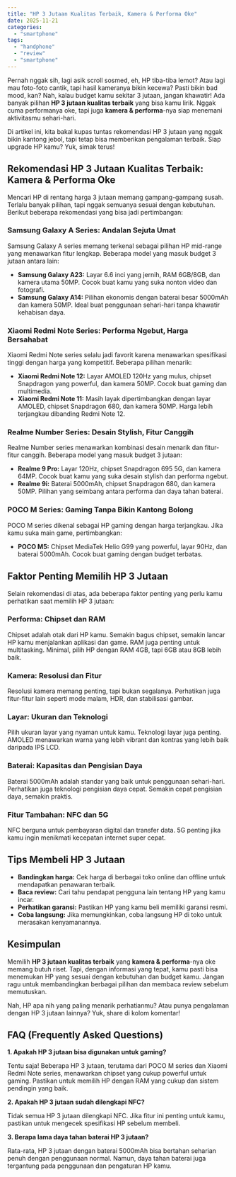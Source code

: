 ```yaml
---
title: "HP 3 Jutaan Kualitas Terbaik, Kamera & Performa Oke"
date: 2025-11-21
categories: 
  - "smartphone"
tags: 
  - "handphone"
  - "review"
  - "smartphone"
---
```


Pernah nggak sih, lagi asik scroll sosmed, eh, HP tiba-tiba lemot? Atau lagi mau foto-foto cantik, tapi hasil kameranya bikin kecewa? Pasti bikin bad mood, kan? Nah, kalau budget kamu sekitar 3 jutaan, jangan khawatir! Ada banyak pilihan **HP 3 jutaan kualitas terbaik** yang bisa kamu lirik. Nggak cuma performanya oke, tapi juga **kamera & performa**\-nya siap menemani aktivitasmu sehari-hari.

Di artikel ini, kita bakal kupas tuntas rekomendasi HP 3 jutaan yang nggak bikin kantong jebol, tapi tetap bisa memberikan pengalaman terbaik. Siap upgrade HP kamu? Yuk, simak terus!

## Rekomendasi HP 3 Jutaan Kualitas Terbaik: Kamera & Performa Oke

Mencari HP di rentang harga 3 jutaan memang gampang-gampang susah. Terlalu banyak pilihan, tapi nggak semuanya sesuai dengan kebutuhan. Berikut beberapa rekomendasi yang bisa jadi pertimbangan:

### Samsung Galaxy A Series: Andalan Sejuta Umat

Samsung Galaxy A series memang terkenal sebagai pilihan HP mid-range yang menawarkan fitur lengkap. Beberapa model yang masuk budget 3 jutaan antara lain:

- **Samsung Galaxy A23:** Layar 6.6 inci yang jernih, RAM 6GB/8GB, dan kamera utama 50MP. Cocok buat kamu yang suka nonton video dan fotografi.
- **Samsung Galaxy A14:** Pilihan ekonomis dengan baterai besar 5000mAh dan kamera 50MP. Ideal buat penggunaan sehari-hari tanpa khawatir kehabisan daya.

### Xiaomi Redmi Note Series: Performa Ngebut, Harga Bersahabat

Xiaomi Redmi Note series selalu jadi favorit karena menawarkan spesifikasi tinggi dengan harga yang kompetitif. Beberapa pilihan menarik:

- **Xiaomi Redmi Note 12:** Layar AMOLED 120Hz yang mulus, chipset Snapdragon yang powerful, dan kamera 50MP. Cocok buat gaming dan multimedia.
- **Xiaomi Redmi Note 11:** Masih layak dipertimbangkan dengan layar AMOLED, chipset Snapdragon 680, dan kamera 50MP. Harga lebih terjangkau dibanding Redmi Note 12.

### Realme Number Series: Desain Stylish, Fitur Canggih

Realme Number series menawarkan kombinasi desain menarik dan fitur-fitur canggih. Beberapa model yang masuk budget 3 jutaan:

- **Realme 9 Pro:** Layar 120Hz, chipset Snapdragon 695 5G, dan kamera 64MP. Cocok buat kamu yang suka desain stylish dan performa ngebut.
- **Realme 9i:** Baterai 5000mAh, chipset Snapdragon 680, dan kamera 50MP. Pilihan yang seimbang antara performa dan daya tahan baterai.

### POCO M Series: Gaming Tanpa Bikin Kantong Bolong

POCO M series dikenal sebagai HP gaming dengan harga terjangkau. Jika kamu suka main game, pertimbangkan:

- **POCO M5:** Chipset MediaTek Helio G99 yang powerful, layar 90Hz, dan baterai 5000mAh. Cocok buat gaming dengan budget terbatas.

## Faktor Penting Memilih HP 3 Jutaan

Selain rekomendasi di atas, ada beberapa faktor penting yang perlu kamu perhatikan saat memilih HP 3 jutaan:

### Performa: Chipset dan RAM

Chipset adalah otak dari HP kamu. Semakin bagus chipset, semakin lancar HP kamu menjalankan aplikasi dan game. RAM juga penting untuk multitasking. Minimal, pilih HP dengan RAM 4GB, tapi 6GB atau 8GB lebih baik.

### Kamera: Resolusi dan Fitur

Resolusi kamera memang penting, tapi bukan segalanya. Perhatikan juga fitur-fitur lain seperti mode malam, HDR, dan stabilisasi gambar.

### Layar: Ukuran dan Teknologi

Pilih ukuran layar yang nyaman untuk kamu. Teknologi layar juga penting. AMOLED menawarkan warna yang lebih vibrant dan kontras yang lebih baik daripada IPS LCD.

### Baterai: Kapasitas dan Pengisian Daya

Baterai 5000mAh adalah standar yang baik untuk penggunaan sehari-hari. Perhatikan juga teknologi pengisian daya cepat. Semakin cepat pengisian daya, semakin praktis.

### Fitur Tambahan: NFC dan 5G

NFC berguna untuk pembayaran digital dan transfer data. 5G penting jika kamu ingin menikmati kecepatan internet super cepat.

## Tips Membeli HP 3 Jutaan

- **Bandingkan harga:** Cek harga di berbagai toko online dan offline untuk mendapatkan penawaran terbaik.
- **Baca review:** Cari tahu pendapat pengguna lain tentang HP yang kamu incar.
- **Perhatikan garansi:** Pastikan HP yang kamu beli memiliki garansi resmi.
- **Coba langsung:** Jika memungkinkan, coba langsung HP di toko untuk merasakan kenyamanannya.

## Kesimpulan

Memilih **HP 3 jutaan kualitas terbaik** yang **kamera & performa**\-nya oke memang butuh riset. Tapi, dengan informasi yang tepat, kamu pasti bisa menemukan HP yang sesuai dengan kebutuhan dan budget kamu. Jangan ragu untuk membandingkan berbagai pilihan dan membaca review sebelum memutuskan.

Nah, HP apa nih yang paling menarik perhatianmu? Atau punya pengalaman dengan HP 3 jutaan lainnya? Yuk, share di kolom komentar!

## FAQ (Frequently Asked Questions)

**1\. Apakah HP 3 jutaan bisa digunakan untuk gaming?**

Tentu saja! Beberapa HP 3 jutaan, terutama dari POCO M series dan Xiaomi Redmi Note series, menawarkan chipset yang cukup powerful untuk gaming. Pastikan untuk memilih HP dengan RAM yang cukup dan sistem pendingin yang baik.

**2\. Apakah HP 3 jutaan sudah dilengkapi NFC?**

Tidak semua HP 3 jutaan dilengkapi NFC. Jika fitur ini penting untuk kamu, pastikan untuk mengecek spesifikasi HP sebelum membeli.

**3\. Berapa lama daya tahan baterai HP 3 jutaan?**

Rata-rata, HP 3 jutaan dengan baterai 5000mAh bisa bertahan seharian penuh dengan penggunaan normal. Namun, daya tahan baterai juga tergantung pada penggunaan dan pengaturan HP kamu.
